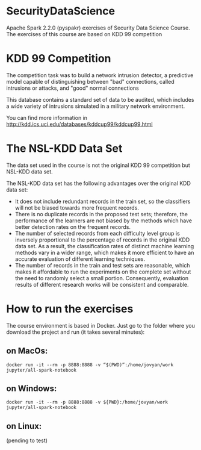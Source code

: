 # SecurityDataScience
Apache Spark 2.2.0 (pyspakr) exercises of Security Data Science Course. 
The exercises of this course are based on KDD 99 competition

# KDD 99 Competition
The competition task was to build a network intrusion detector, a predictive model capable of distinguishing between "bad" connections, called intrusions or attacks, and "good" normal connections

This database contains a standard set of data to be audited, which includes a wide variety of intrusions simulated in a military network environment.

You can find more information in http://kdd.ics.uci.edu/databases/kddcup99/kddcup99.html 

# The NSL-KDD Data Set
The data set used in the course is not the original KDD 99 competition but NSL-KDD data set.

The NSL-KDD data set has the following advantages over the original KDD data set:
* It does not include redundant records in the train set, so the classifiers will not be biased towards more frequent records.
* There is no duplicate records in the proposed test sets; therefore, the performance of the learners are not biased by the methods which have better detection rates on the frequent records.
* The number of selected records from each difficulty level group is inversely proportional to the percentage of records in the original KDD data set. As a result, the classification rates of distinct machine learning methods vary in a wider range, which makes it more efficient to have an accurate evaluation of different learning techniques.
* The number of records in the train and test sets are reasonable, which makes it affordable to run the experiments on the complete set without the need to randomly select a small portion. Consequently, evaluation results of different research works will be consistent and comparable.

# How to run the exercises
The course environment is based in Docker. Just go to the folder where you download the project and run (it takes several minutes):

## on MacOs:
```
docker run -it --rm -p 8888:8888 -v “$(PWD)”:/home/jovyan/work jupyter/all-spark-notebook 
```

## on Windows:
``` 
docker run -it --rm -p 8888:8888 -v ${PWD}:/home/jovyan/work jupyter/all-spark-notebook 
```

## on Linux:
(pending to test)

